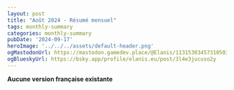 ```yaml
---
layout: post
title: "Août 2024 - Résumé mensuel"
tags: monthly-summary
categories: monthly-summary
pubDate: '2024-09-17'
heroImage: '../../../assets/default-header.png'
ogMastodonUrl: https://mastodon.gamedev.place/@Elanis/113153034573105030
ogBlueskyUrl: https://bsky.app/profile/elanis.eu/post/3l4e3jucuso2y
---
```

<b>Aucune version française existante</b>